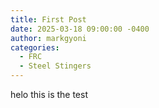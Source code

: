 ```yaml
---
title: First Post
date: 2025-03-18 09:00:00 -0400
author: markgyoni
categories:
  - FRC
  - Steel Stingers
---
```

helo this is the test
